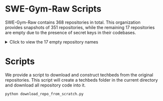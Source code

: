 # SWE-Gym-Raw Scripts

SWE-Gym-Raw contains 368 repositories in total. This organization provides snapshots of 351 repositories, while the remaining 17 repositories are empty due to the presence of secret keys in their codebases.

<details>
<summary>Click to view the 17 empty repository names</summary>

"PokemonGoF/PokemonGo-Bot",
"PyGithub/PyGithub",
"activeloopai/deeplake",
"boto/boto",
"canonical/snapcraft",
"cloud-custodian/cloud-custodian",
"dj-stripe/dj-stripe",
"facebookresearch/fairseq",
"getmoto/moto",
"googleapis/google-auth-library-python",
"hpcaitech/ColossalAI",
"huggingface/datasets",
"localstack/localstack",
"mantl/mantl",
"pallets/werkzeug",
"python-discord/bot",
"scrapy/scrapy"
</details>

# Scripts
We provide a script to download and construct techbeds from the original repositories. This script will create a techbeds folder in the current directory and download all repository code into it.
```bash
python download_repo_from_scratch.py
```